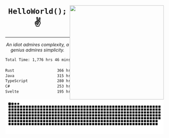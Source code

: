 <div text-align="center">
    <img src="https://i.imgur.com/h1q15Kt.gife" align="right" width="299" height="299">
    <h1 align="center"><code>HelloWorld();</code> ✌️</h1>
    <hr>
    <p align="center"><i>An idiot admires complexity, a genius admires simplicity.</i></p>
</div>

<!--START_SECTION:waka-->

```txt
Total Time: 1,776 hrs 46 mins

Rust                   366 hrs 57 mins █████░░░░░░░░░░░░░░░░░░░░   19.42 %
Java                   315 hrs 8 mins  ████▒░░░░░░░░░░░░░░░░░░░░   16.68 %
TypeScript             280 hrs 19 mins ███▓░░░░░░░░░░░░░░░░░░░░░   14.83 %
C#                     253 hrs 12 mins ███▒░░░░░░░░░░░░░░░░░░░░░   13.40 %
Svelte                 195 hrs 22 mins ██▓░░░░░░░░░░░░░░░░░░░░░░   10.34 %
```

<!--END_SECTION:waka-->

<picture>
  <source media="(prefers-color-scheme: dark)" srcset="https://raw.githubusercontent.com/Somfic/Somfic/main/github-contribution-grid-snake-dark.svg">
  <source media="(prefers-color-scheme: light)" srcset="https://raw.githubusercontent.com/Somfic/Somfic/main/github-contribution-grid-snake.svg">
  <img alt="github contribution grid snake animation" src="https://raw.githubusercontent.com/Somfic/Somfic/main/github-contribution-grid-snake.svg">
</picture>
